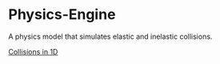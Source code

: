 # Physics-Engine

A physics model that simulates elastic and inelastic collisions.

[Collisions in 1D](https://courses.lumenlearning.com/physics/chapter/8-4-elastic-collisions-in-one-dimension/)
